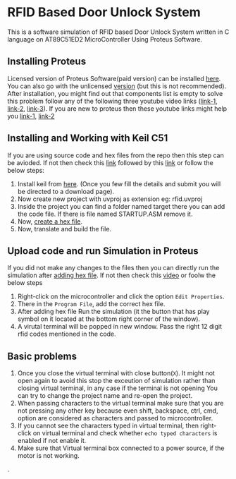 # RFID Based Door Unlock System
This is a software simulation of RFID based Door Unlock System written in C language on AT89C51ED2 MicroController Using Proteus Software.

## Installing Proteus
Licensed version of Proteus Software(paid version) can be installed [here](https://www.labcenter.com/schematic/).
You can also go with the unlicensed [version](https://getintopc.com/softwares/circuit-designing/proteus-professional-2019-free-download) (but this is not recommended). After installation, you might find out that components list is empty to solve this problem follow any of the following three youtube video links ([link-1](https://www.youtube.com/watch?v=l4770kWKwRs), [link-2](https://www.youtube.com/watch?v=FaIP0DXBqgE), [link-3](https://www.youtube.com/watch?v=jVHkMjw3wxo&t=324s)). 
If you are new to proteus then these youtube links might help you [link-1](https://www.youtube.com/watch?v=XtQEkWfPMQs), [link-2](https://www.youtube.com/watch?v=b02Xm9ZV1Xc)

## Installing and Working with Keil C51
If you are using source code and hex files from the repo then this step can be avioded. If not then check this [link](https://www.youtube.com/watch?v=MG595VN4r70) followed by this [link](https://www.youtube.com/watch?v=mhHJV21CDjs) or follow the below steps:
  1. Install keil from [here](https://www.keil.com/demo/eval/c51.htm). (Once you few fill the details and submit you will be directed to a download page).
  2. Now create new project with uvproj as extension eg: rfid.uvproj
  3. Inside the project you can find a folder named target there you can add the code file. If there is file named STARTUP.ASM remove it.
  4. Now, [create a hex file](https://www.youtube.com/watch?v=8TXInOl2aAw).
  5. Now, translate and build the file.

## Upload code and run Simulation in Proteus
If you did not make any changes to the files then you can directly run the simulation after [adding hex file](https://www.youtube.com/watch?v=1oogpvQ9D1I). If not then check this [video](https://youtu.be/CXNZkPboCoU) or foolw the below steps
  1. Right-click on the microcontroller and click the option `Edit Properties`.
  2. There in the `Program File`, add the correct hex file.
  3. After adding hex file Run the simulation (it the button that has play symbol on it located at the bottom right corner of the window).
  4. A virutal terminal will be popped in new window. Pass the right 12 digit rfid codes mentioned in the code.

## Basic problems
  1. Once you close the virtual terminal with close button(`X`). It might not open again to avoid this stop the exceution of simulation rather than closing virtual terminal, in any case if the terminal is not opening You can try to change the project name and re-open the project.
  2. When passing characters to the virtual terminal make sure that you are not pressing any other key because even shift, backspace, ctrl, cmd, option are considered as characters and passed to microcontroller.
  3. If you cannot see the characters typed in virtual terminal, then right-click on virtual terminal and check whether `echo typed characters` is enabled if not enable it.
  4. Make sure that Virtual terminal box connected to a power source, if the motor is not working.
  
.
 
      
